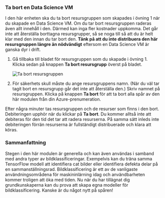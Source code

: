 ### <a name="delete-the-data-science-vm"></a>Ta bort en Data Science VM

I den här enheten ska du ta bort resursgruppen som skapades i övning 1 när du skapade en Data Science VM. Om du tar bort resursgruppen raderas även allt innehåll i den. Därmed kan inga fler kostnader uppkomma. Det går inte att återställa borttagna resursgrupper, så se noga till så att du är helt klar med den innan du tar bort den. **Tänk på att du inte distribuera den här resursgruppen längre än nödvändigt** eftersom en Data Science VM är ganska dyr i drift.

1. Gå tillbaka till bladet för resursgruppen som du skapade i övning 1. Klicka sedan på knappen **Ta bort resursgrupp** överst på bladet.

    ![Ta bort resursgruppen](../media-draft/6-delete-resource-group.png)

1. För säkerhets skull måste du ange resursgruppens namn. (När du väl tar tagit bort en resursgrupp går det inte att återställa den.) Skriv namnet på resursgruppen. Klicka på knappen **Ta bort** för att ta bort alla spår av den här modulen från din Azure-prenumeration.

Efter några minuter tas resursgruppen och de resurser som finns i den bort. Debiteringen upphör när du klickar på **Ta bort**. Du kommer alltså inte att debiteras för den tid det tar att radera resurserna. På samma sätt inleds inte debiteringen förrän resurserna är fullständigt distribuerade och klara att köras.

### <a name="summary"></a>Sammanfattning

Stegen i den här modulen är generella och kan även användas i samband med andra typer av bildklassificeringar. Exempelvis kan du träna samma TensorFlow modell att identifiera cat bilder eller identifiera defekta delar på en sammanställningsrad. Bildklassificering är ett av de vanligaste användningsområdena för maskininlärning idag och användbarheten kommer troligen att öka med tiden. Nu när du har tillägnat dig grundkunskaperna kan du prova att skapa egna modeller för bildklassificering. Kanske är du något nytt på spåren!